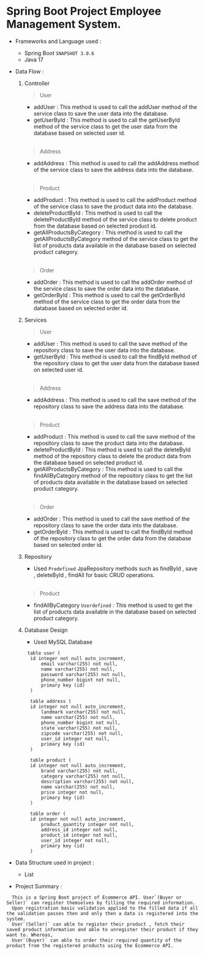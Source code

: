 # Spring Boot Project Employee Management System.

- Frameworks and Language used :
  - Spring Boot `SNAPSHOT 3.0.6`
  - Java 17

- Data Flow :
  1. Controller
      <br/>
      > User
      - addUser : This method is used to call the addUser method of the service class to save the user data into the database.
      - getUserById :  This method is used to call the getUserById method of the service class to get the user data from the database based on selected user id.
        
      <br/>
      
      > Address
      - addAddress : This method is used to call the addAddress method of the service class to save the address data into the database.
       
      <br/>
       
      > Product
      - addProduct : This method is used to call the addProduct method of the service class to save the product data into the database.
      - deleteProductById : This method is used to call the deleteProductById method of the service class to delete product from the database based on selected product id.
      - getAllProductsByCategory : This method is used to call the getAllProductsByCategory method of the service class to get the list of products data available in the database based on selected product category.
          
      <br/>
      
      > Order
      - addOrder : This method is used to call the addOrder method of the service class to save the order data into the database.
      - getOrderById :  This method is used to call the getOrderById method of the service class to get the order data from the database based on selected order id.
            
  2. Services
      <br/>
      > User
      - addUser : This method is used to call the save method of the repository class to save the user data into the database.
      - getUserById :  This method is used to call the findById method of the repository class to get the user data from the database based on selected user id.
      
      <br/>
      
      > Address
      - addAddress : This method is used to call the save method of the repository class to save the address data into the database.
      
      <br/>
       
      > Product
      - addProduct : This method is used to call the save method of the repository class to save the product data into the database.
      - deleteProductById : This method is used to call the deleteById method of the repository class to delete the product data from the database based on selected product id.
      - getAllProductsByCategory : This method is used to call the findAllByCategory method of the repository class to get the list of products data available in the database based on selected product category.
      
      <br/>
      
      > Order
      - addOrder : This method is used to call the save method of the repository class to save the order data into the database.
      - getOrderById :  This method is used to call the findById method of the repository class to get the order data from the database based on selected order id.
      
  3. Repository
      - Used `Predefined` JpaRepository methods such as findById , save , deleteById , findAll for basic CRUD operations.
      
      <br/>
      
      > Product
      - findAllByCategory `Userdefined` : This method is used to get the list of products data available in the database based on selected product category. 
        
      
  4. Database Design
      - Used MySQL Database
      ```
       table user (
       	id integer not null auto_increment,
        	email varchar(255) not null,
        	name varchar(255) not null,
        	password varchar(255) not null,
        	phone_number bigint not null,
        	primary key (id)
    	)
    	
    	table address (
       	id integer not null auto_increment,
        	landmark varchar(255) not null,
        	name varchar(255) not null,
        	phone_number bigint not null,
        	state varchar(255) not null,
        	zipcode varchar(255) not null,
       	 	user_id integer not null,
        	primary key (id)
    	)
    	
    	table product (
       	id integer not null auto_increment,
        	brand varchar(255) not null,
        	category varchar(255) not null,
        	description varchar(255) not null,
        	name varchar(255) not null,
        	price integer not null,
        	primary key (id)
    	)
    	
    	table order (
      	id integer not null auto_increment,
        	product_quantity integer not null,
        	address_id integer not null,
        	product_id integer not null,
        	user_id integer not null,
        	primary key (id)
    	)
      ```
   
- Data Structure used in project :
  - List

- Project Summary :
```
  This is a Spring Boot project of Ecommerce API. User`(Buyer or Seller)` can register themselves by filling the required information.
  Upon registration basic validation applied to the filled data if all the validation passes then and only then a data is registered into the system.
  User`(Seller)` can able to register their product , fetch their saved product information and able to unregister their product if they want to. Whereas,
  User`(Buyer)` can able to order their required quantity of the product from the registered products using the Ecommerce API.
```
